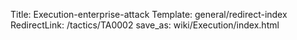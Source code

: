 Title: Execution-enterprise-attack
Template: general/redirect-index
RedirectLink: /tactics/TA0002
save_as: wiki/Execution/index.html